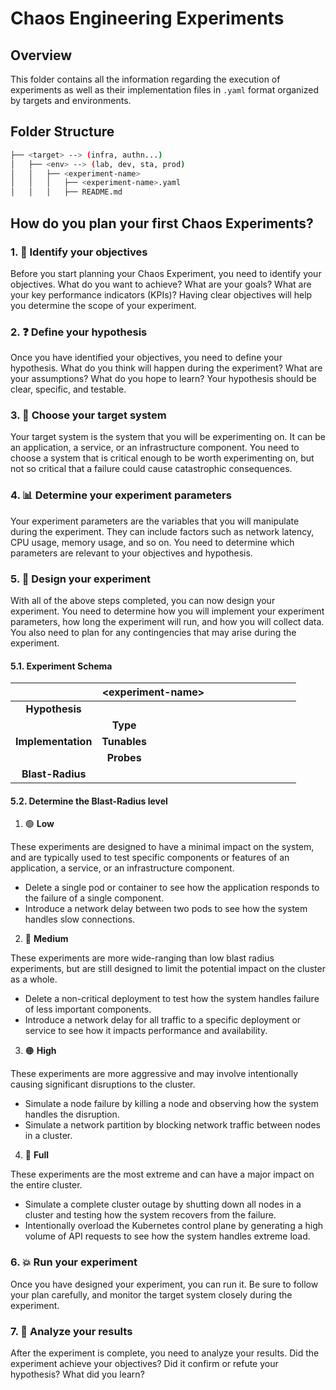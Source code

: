# Chaos Engineering Experiments

## Overview

This folder contains all the information regarding the execution of experiments as well as their implementation files in `.yaml` format organized by targets and environments.

## Folder Structure

   ``` bash
├── <target> --> (infra, authn...)
│   ├── <env> --> (lab, dev, sta, prod)
│   │   ├── <experiment-name>
│   │   │   ├── <experiment-name>.yaml
│   │   │   ├── README.md 
```

## How do you plan your first Chaos Experiments?

### 1. :mag_right: Identify your objectives

Before you start planning your Chaos Experiment, you need to identify your objectives. What do you want to achieve? What are your goals? What are your key performance indicators (KPIs)? Having clear objectives will help you determine the scope of your experiment.

### 2. :question: Define your hypothesis

Once you have identified your objectives, you need to define your hypothesis. What do you think will happen during the experiment? What are your assumptions? What do you hope to learn? Your hypothesis should be clear, specific, and testable.

### 3. :dart: Choose your target system

Your target system is the system that you will be experimenting on. It can be an application, a service, or an infrastructure component. You need to choose a system that is critical enough to be worth experimenting on, but not so critical that a failure could cause catastrophic consequences.

### 4. :bar_chart: Determine your experiment parameters

Your experiment parameters are the variables that you will manipulate during the experiment. They can include factors such as network latency, CPU usage, memory usage, and so on. You need to determine which parameters are relevant to your objectives and hypothesis.

### 5. :art: Design your experiment

With all of the above steps completed, you can now design your experiment. You need to determine how you will implement your experiment parameters, how long the experiment will run, and how you will collect data. You also need to plan for any contingencies that may arise during the experiment.

#### 5.1. Experiment Schema

<table align="center">
<thead>
  <tr>
    <th align="center" colspan="3">&lt;experiment-name&gt;</th>
  </tr>
</thead>
<tbody>
  <tr>
    <td align="center"><b>Hypothesis</b></td>
    <td colspan="2"></td>
  </tr>
  <tr>
    <td align="center" rowspan="3"><b>Implementation</b></td>
    <td align="center"><b>Type</b></td>
    <td align="center"></td>
  </tr>
  <tr>
    <td align="center"><b>Tunables</b></td>
    <td>&nbsp;&nbsp;&nbsp;&nbsp;&nbsp;&nbsp;&nbsp;&nbsp;&nbsp;&nbsp;&nbsp;&nbsp;&nbsp;&nbsp;&nbsp;&nbsp;&nbsp;&nbsp;&nbsp;&nbsp;&nbsp;&nbsp;&nbsp;&nbsp;&nbsp;&nbsp;&nbsp;&nbsp;&nbsp;&nbsp;&nbsp;&nbsp;&nbsp;&nbsp;&nbsp;&nbsp;&nbsp;&nbsp;&nbsp;&nbsp;&nbsp;&nbsp;&nbsp;&nbsp;&nbsp;&nbsp;&nbsp;&nbsp;&nbsp;&nbsp;</td>
  </tr>
  <tr>
    <td align=center><b>Probes</b></td>
    <td></td>
  </tr>
  <tr>
    <td align="center"><b>Blast-Radius</b></td>
    <td colspan="2"></td>
  </tr>
</tbody>
</table>

#### 5.2. Determine the Blast-Radius level

1. :green_circle: **Low**

These experiments are designed to have a minimal impact on the system, and are typically used to test specific components or features of an application, a service, or an infrastructure component.

- Delete a single pod or container to see how the application responds to the failure of a single component.
- Introduce a network delay between two pods to see how the system handles slow connections.

2. :large_blue_circle: **Medium**

These experiments are more wide-ranging than low blast radius experiments, but are still designed to limit the potential impact on the cluster as a whole.

- Delete a non-critical deployment to test how the system handles failure of less important components.
- Introduce a network delay for all traffic to a specific deployment or service to see how it impacts performance and availability.

3. :orange_circle: **High**

These experiments are more aggressive and may involve intentionally causing significant disruptions to the cluster.

- Simulate a node failure by killing a node and observing how the system handles the disruption.
- Simulate a network partition by blocking network traffic between nodes in a cluster.

4. :red_circle: **Full**

These experiments are the most extreme and can have a major impact on the entire cluster.

- Simulate a complete cluster outage by shutting down all nodes in a cluster and testing how the system recovers from the failure.
- Intentionally overload the Kubernetes control plane by generating a high volume of API requests to see how the system handles extreme load.

### 6. :boom: Run your experiment

Once you have designed your experiment, you can run it. Be sure to follow your plan carefully, and monitor the target system closely during the experiment.

### 7. :memo: Analyze your results

After the experiment is complete, you need to analyze your results. Did the experiment achieve your objectives? Did it confirm or refute your hypothesis? What did you learn?
